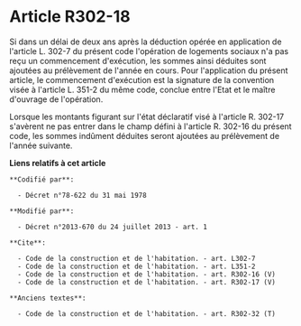 # Article R302-18

Si dans un délai de deux ans après la déduction opérée en application de l'article L. 302-7 du présent code l'opération de
logements sociaux n'a pas reçu un commencement d'exécution, les sommes ainsi déduites sont ajoutées au prélèvement de l'année
en cours. Pour l'application du présent article, le commencement d'exécution est la signature de la convention visée à
l'article L. 351-2 du même code, conclue entre l'Etat et le maître d'ouvrage de l'opération. 

Lorsque les montants figurant sur l'état déclaratif visé à l'article R. 302-17 s'avèrent ne pas entrer dans le champ défini à
l'article R. 302-16 du présent code, les sommes indûment déduites seront ajoutées au prélèvement de l'année suivante.

**Liens relatifs à cet article**

	**Codifié par**:

	  - Décret n°78-622 du 31 mai 1978

	**Modifié par**:

	  - Décret n°2013-670 du 24 juillet 2013 - art. 1

	**Cite**:

	  - Code de la construction et de l'habitation. - art. L302-7
	  - Code de la construction et de l'habitation. - art. L351-2
	  - Code de la construction et de l'habitation. - art. R302-16 (V)
	  - Code de la construction et de l'habitation. - art. R302-17 (V)

	**Anciens textes**:

	  - Code de la construction et de l'habitation. - art. R302-32 (T)
